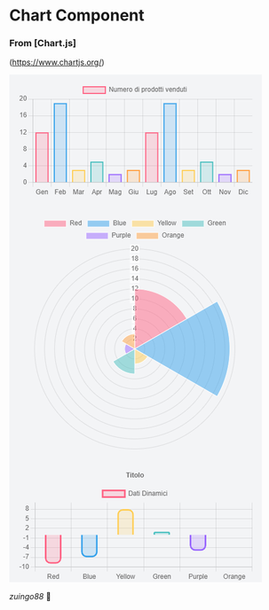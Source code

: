 # Chart Component

### From [Chart.js]
(https://www.chartjs.org/)

![Alt text](./Chart.png?raw=true "screenshot")

*zuingo88* :octopus: